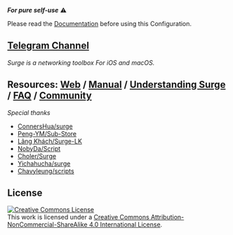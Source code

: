 ***For pure self-use*** ⚠️

Please read the [Documentation](https://www.notion.so/maicoo/Surge-bf22101efe66497582ea937ddc750246) before using this Configuration.

[Telegram Channel](https://t.me/Surge_classroom)
-
*Surge is a networking toolbox For iOS and macOS.*

  Resources: [Web](https://nssurge.com/) / [Manual](http://manual.nssurge.com/) / [Understanding Surge](https://manual.nssurge.com/book/understanding-surge/cn/) / [FAQ](https://nssurge.com/support) / [Community](https://community.nssurge.com/)
-
*Special thanks*

* [ConnersHua/surge](https://github.com/DivineEngine/Profiles/tree/master/Surge)
* [Peng-YM/Sub-Store](https://github.com/Peng-YM/Sub-Store/tree/master/config)
* [Lãng Khách/Surge-LK](https://github.com/langkhach270389/Surge-LK/tree/main)
* [NobyDa/Script](https://github.com/NobyDa/Script/tree/master)
* [Choler/Surge](https://github.com/Choler/Surge)
* [Yichahucha/surge](https://github.com/yichahucha/surge/tree/master)
* [Chavyleung/scripts](https://github.com/chavyleung/scripts)

License
-
<a rel="license" href="http://creativecommons.org/licenses/by-nc-sa/4.0/"><img alt="Creative Commons License" style="border-width:0" src="https://i.creativecommons.org/l/by-nc-sa/4.0/80x15.png" /></a><br />This work is licensed under a <a rel="license" href="http://creativecommons.org/licenses/by-nc-sa/4.0/">Creative Commons Attribution-NonCommercial-ShareAlike 4.0 International License</a>.